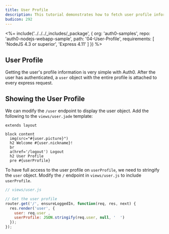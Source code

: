```yaml
---
title: User Profile
description: This tutorial demonstrates how to fetch user profile information
budicon: 292
---
```


<%= include('../../../_includes/_package', {
  org: 'auth0-samples',
  repo: 'auth0-nodejs-webapp-sample',
  path: '04-User-Profile',
  requirements: [
    'NodeJS 4.3 or superior',
    'Express 4.11'
  ]
}) %>

## User Profile

Getting the user's profile information is very simple with Auth0. After the user has authenticated, a `user` object
with the entire profile is attached to every express request.

## Showing the User Profile

We can modify the `/user` endpoint to display the user object. Add the following to the `views/user.jade` template:

```jade
extends layout

block content
  img(src="#{user.picture}")
  h2 Welcome #{user.nickname}!
  br
  a(href='/logout') Logout
  h2 User Profile
  pre #{userProfile}
```

To have full access to the user profile on  `userProfile`, we need to stringify the `user` object. Modify the `/` endpoint in `views/user.js` to include `userProfile`.

```js
// views/user.js

// Get the user profile
router.get('/', ensureLoggedIn, function(req, res, next) {
  res.render('user', {
    user: req.user ,
    userProfile: JSON.stringify(req.user, null, '  ')
  });
});
```
